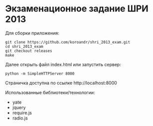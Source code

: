Экзаменационное задание ШРИ 2013
==============

Для сборки приложения:

    git clone https://github.com/koroandr/shri_2013_exam.git
    cd shri_2013_exam
    git checkout releases
    make

Далее открыть файл index.html или запустить сервер:

    python -m SimpleHTTPServer 8000

Страничка доступна по ссылке http://localhost:8000

Использованные библиотеки/технологии:
- yate
- jquery
- require.js
- radio.js